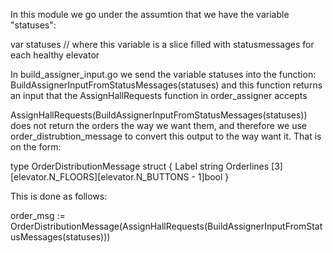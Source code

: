 In this module we go under the assumtion that we have the variable "statuses":

var statuses // where this variable is a slice filled with statusmessages for each healthy elevator 

In build_assigner_input.go we send the variable statuses into the function:
BuildAssignerInputFromStatusMessages(statuses)
and this function returns an input that the AssignHallRequests function in order_assigner accepts 

AssignHallRequests(BuildAssignerInputFromStatusMessages(statuses)) does not return the orders the way we want them,
and therefore we use order_distrubtion_message to convert this output to the way want it. That is on the form:

type OrderDistributionMessage struct {
	Label string
	Orderlines [3][elevator.N_FLOORS][elevator.N_BUTTONS - 1]bool
}

This is done as follows: 

order_msg := OrderDistributionMessage(AssignHallRequests(BuildAssignerInputFromStatusMessages(statuses)))
